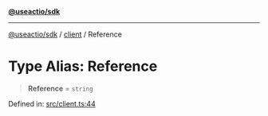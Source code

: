 [**@useactio/sdk**](../../README.md)

***

[@useactio/sdk](../../modules.md) / [client](../README.md) / Reference

# Type Alias: Reference

> **Reference** = `string`

Defined in: [src/client.ts:44](https://github.com/useactio/sdk/blob/aa0cbb7aefc891bd76a4e1447f8c84a24792d899/src/client.ts#L44)
